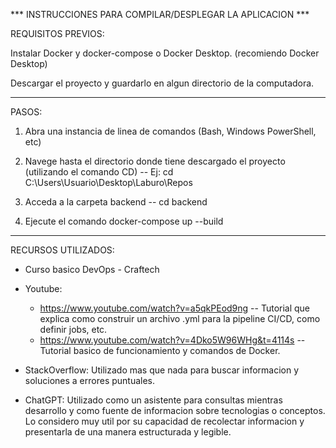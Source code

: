 ﻿*** INSTRUCCIONES PARA COMPILAR/DESPLEGAR LA APLICACION ***

REQUISITOS PREVIOS:

Instalar Docker y docker-compose o Docker Desktop. (recomiendo Docker Desktop)

Descargar el proyecto y guardarlo en algun directorio de la computadora.

-------------------------------------------------------------------------------------------------------------------------

PASOS:

1. Abra una instancia de linea de comandos (Bash, Windows PowerShell, etc)

2. Navege hasta el directorio donde tiene descargado el proyecto (utilizando el comando CD) -- Ej: cd C:\Users\Usuario\Desktop\Laburo\Repos

3. Acceda a la carpeta backend -- cd backend

4. Ejecute el comando docker-compose up --build

-------------------------------------------------------------------------------------------------------------------------

RECURSOS UTILIZADOS:

- Curso basico DevOps - Craftech

- Youtube:

	- https://www.youtube.com/watch?v=a5qkPEod9ng  -- Tutorial que explica como construir un archivo .yml para la pipeline CI/CD, como definir jobs, etc.
	- https://www.youtube.com/watch?v=4Dko5W96WHg&t=4114s -- Tutorial basico de funcionamiento y comandos de Docker.

- StackOverflow: Utilizado mas que nada para buscar informacion y soluciones a errores puntuales.

- ChatGPT: Utilizado como un asistente para consultas mientras desarrollo y como fuente de informacion sobre tecnologias o conceptos.
           Lo considero muy util por su capacidad de recolectar informacion y presentarla de una manera estructurada y legible.